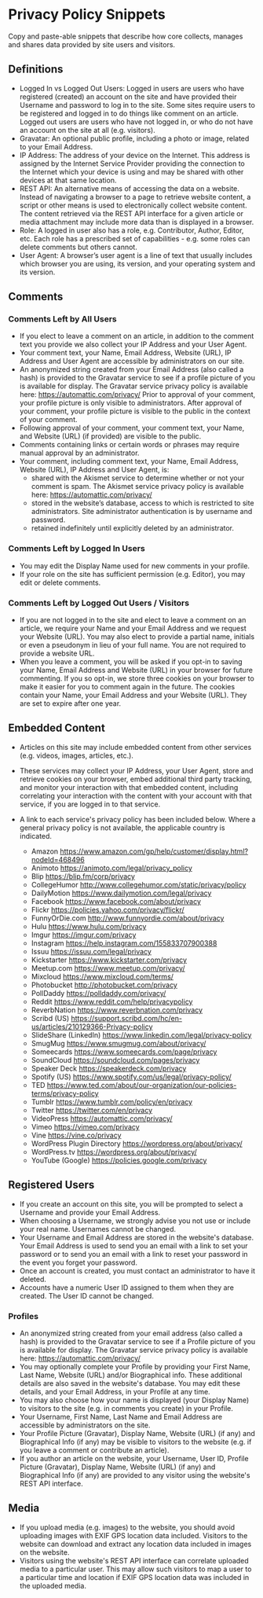 # Privacy Policy Snippets

Copy and paste-able snippets that describe how core collects, manages and shares data provided by site users and visitors.

## Definitions

* Logged In vs Logged Out Users: Logged in users are users who have registered (created) an account on the site and have provided their Username and password to log in to the site. Some sites require users to be registered and logged in to do things like comment on an article. Logged out users are users who have not logged in, or who do not have an account on the site at all (e.g. visitors).
* Gravatar: An optional public profile, including a photo or image, related to your Email Address.
* IP Address: The address of your device on the Internet.  This address is assigned by the Internet Service Provider providing the connection to the Internet which your device is using and may be shared with other devices at that same location.
* REST API: An alternative means of accessing the data on a website. Instead of navigating a browser to a page to retrieve website content, a script or other means is used to electronically collect website content. The content retrieved via the REST API interface for a given article or media attachment may include more data than is displayed in a browser.
* Role: A logged in user also has a role, e.g. Contributor, Author, Editor, etc. Each role has a prescribed set of capabilities - e.g. some roles can delete comments but others cannot.
* User Agent: A browser’s user agent is a line of text that usually includes which browser you are using, its version, and your operating system and its version.

## Comments

### Comments Left by All Users

* If you elect to leave a comment on an article, in addition to the comment text you provide we also collect your IP Address and your User Agent.
* Your comment text, your Name, Email Address, Website (URL), IP Address and User Agent are accessible by administrators on our site.
* An anonymized string created from your Email Address (also called a hash) is provided to the Gravatar service to see if a profile picture of you is available for display. The Gravatar service privacy policy is available here: https://automattic.com/privacy/ Prior to approval of your comment, your profile picture is only visible to administrators. After approval of your comment, your profile picture is visible to the public in the context of your comment.
* Following approval of your comment, your comment text, your Name, and Website (URL) (if provided) are visible to the public.
* Comments containing links or certain words or phrases may require manual approval by an administrator.
* Your comment, including comment text, your Name, Email Address, Website (URL), IP Address and User Agent, is:
  * shared with the Akismet service to determine whether or not your comment is spam. The Akismet service privacy policy is available here: https://automattic.com/privacy/
  * stored in the website’s database, access to which is restricted to site administrators. Site administrator authentication is by username and password.
  * retained indefinitely until explicitly deleted by an administrator.

### Comments Left by Logged In Users

* You may edit the Display Name used for new comments in your profile.
* If your role on the site has sufficient permission (e.g. Editor), you may edit or delete comments.

### Comments Left by Logged Out Users / Visitors

* If you are not logged in to the site and elect to leave a comment on an article, we require your Name and your Email Address and we request your Website (URL). You may also elect to provide a partial name, initials or even a pseudonym in lieu of your full name. You are not required to provide a website URL.
* When you leave a comment, you will be asked if you opt-in to saving your Name, Email Address and Website (URL) in your browser for future commenting. If you so opt-in, we store three cookies on your browser to make it easier for you to comment again in the future. The cookies contain your Name, your Email Address and your Website (URL). They are set to expire after one year.

## Embedded Content

* Articles on this site may include embedded content from other services (e.g. videos, images, articles, etc.).
* These services may collect your IP Address, your User Agent, store and retrieve cookies on your browser, embed additional third party tracking, and monitor your interaction with that embedded content, including correlating your interaction with the content with your account with that service, if you are logged in to that service.
* A link to each service's privacy policy has been included below. Where a general privacy policy is not available, the applicable country is indicated.

  * Amazon https://www.amazon.com/gp/help/customer/display.html?nodeId=468496
  * Animoto https://animoto.com/legal/privacy_policy
  * Blip https://blip.fm/corp/privacy
  * CollegeHumor http://www.collegehumor.com/static/privacy/policy
  * DailyMotion https://www.dailymotion.com/legal/privacy
  * Facebook https://www.facebook.com/about/privacy
  * Flickr https://policies.yahoo.com/privacy/flickr/
  * FunnyOrDie.com http://www.funnyordie.com/about/privacy
  * Hulu https://www.hulu.com/privacy
  * Imgur https://imgur.com/privacy
  * Instagram https://help.instagram.com/155833707900388
  * Issuu https://issuu.com/legal/privacy
  * Kickstarter https://www.kickstarter.com/privacy
  * Meetup.com https://www.meetup.com/privacy/
  * Mixcloud https://www.mixcloud.com/terms/
  * Photobucket http://photobucket.com/privacy
  * PollDaddy https://polldaddy.com/privacy/
  * Reddit https://www.reddit.com/help/privacypolicy
  * ReverbNation https://www.reverbnation.com/privacy
  * Scribd (US) https://support.scribd.com/hc/en-us/articles/210129366-Privacy-policy
  * SlideShare (LinkedIn) https://www.linkedin.com/legal/privacy-policy
  * SmugMug https://www.smugmug.com/about/privacy/
  * Someecards https://www.someecards.com/page/privacy
  * SoundCloud https://soundcloud.com/pages/privacy
  * Speaker Deck https://speakerdeck.com/privacy
  * Spotify (US) https://www.spotify.com/us/legal/privacy-policy/
  * TED https://www.ted.com/about/our-organization/our-policies-terms/privacy-policy
  * Tumblr https://www.tumblr.com/policy/en/privacy
  * Twitter https://twitter.com/en/privacy
  * VideoPress https://automattic.com/privacy/
  * Vimeo https://vimeo.com/privacy
  * Vine https://vine.co/privacy
  * WordPress Plugin Directory https://wordpress.org/about/privacy/
  * WordPress.tv https://wordpress.org/about/privacy/
  * YouTube (Google) https://policies.google.com/privacy

## Registered Users

* If you create an account on this site, you will be prompted to select a Username and provide your Email Address.
* When choosing a Username, we strongly advise you not use or include your real name. Usernames cannot be changed.
* Your Username and Email Address are stored in the website's database. Your Email Address is used to send you an email with a link to set your password or to send you an email with a link to reset your password in the event you forget your password.
* Once an account is created, you must contact an administrator to have it deleted.
* Accounts have a numeric User ID assigned to them when they are created. The User ID cannot be changed.

### Profiles

* An anonymized string created from your email address (also called a hash) is provided to the Gravatar service to see if a Profile picture of you is available for display. The Gravatar service privacy policy is available here: https://automattic.com/privacy/
* You may optionally complete your Profile by providing your First Name, Last Name, Website (URL) and/or Biographical info. These additional details are also saved in the website's database. You may edit these details, and your Email Address, in your Profile at any time.
* You may also choose how your name is displayed (your Display Name) to visitors to the site (e.g. in comments you create) in your Profile.
* Your Username, First Name, Last Name and Email Address are accessible by administrators on the site.
* Your Profile Picture (Gravatar), Display Name, Website (URL) (if any) and Biographical Info (if any) may be visible to visitors to the website (e.g. if you leave a comment or contribute an article).
* If you author an article on the website, your Username, User ID, Profile Picture (Gravatar), Display Name, Website (URL) (if any) and Biographical Info (if any) are provided to any visitor using the website's REST API interface.

## Media

* If you upload media (e.g. images) to the website, you should avoid uploading images with EXIF GPS location data included. Visitors to the website can download and extract any location data included in images on the website.
* Visitors using the website's REST API interface can correlate uploaded media to a particular user. This may allow such visitors to map a user to a particular time and location if EXIF GPS location data was included in the uploaded media.
